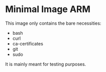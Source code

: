 # Minimal Image ARM

This image only contains the bare necessities:

- bash
- curl
- ca-certificates
- git
- sudo

It is mainly meant for testing purposes.
